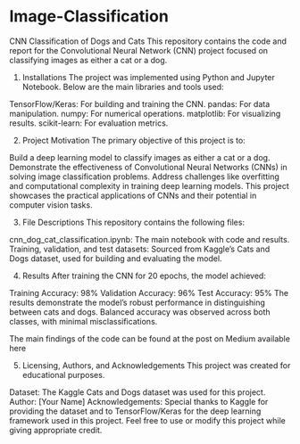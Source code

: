 # Image-Classification

CNN Classification of Dogs and Cats
This repository contains the code and report for the Convolutional Neural Network (CNN) project focused on classifying images as either a cat or a dog.

1. Installations
The project was implemented using Python and Jupyter Notebook. Below are the main libraries and tools used:

TensorFlow/Keras: For building and training the CNN.
pandas: For data manipulation.
numpy: For numerical operations.
matplotlib: For visualizing results.
scikit-learn: For evaluation metrics.

2. Project Motivation
The primary objective of this project is to:

Build a deep learning model to classify images as either a cat or a dog.
Demonstrate the effectiveness of Convolutional Neural Networks (CNNs) in solving image classification problems.
Address challenges like overfitting and computational complexity in training deep learning models.
This project showcases the practical applications of CNNs and their potential in computer vision tasks.

3. File Descriptions
This repository contains the following files:

cnn_dog_cat_classification.ipynb: The main notebook with code and results.
Training, validation, and test datasets: Sourced from Kaggle’s Cats and Dogs dataset, used for building and evaluating the model.

4. Results
After training the CNN for 20 epochs, the model achieved:

Training Accuracy: 98%
Validation Accuracy: 96%
Test Accuracy: 95%
The results demonstrate the model’s robust performance in distinguishing between cats and dogs. Balanced accuracy was observed across both classes, with minimal misclassifications.

The main findings of the code can be found at the post on Medium available here

5. Licensing, Authors, and Acknowledgements
This project was created for educational purposes.

Dataset: The Kaggle Cats and Dogs dataset was used for this project.
Author: [Your Name]
Acknowledgements: Special thanks to Kaggle for providing the dataset and to TensorFlow/Keras for the deep learning framework used in this project.
Feel free to use or modify this project while giving appropriate credit.
